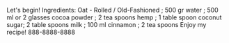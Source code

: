 Let's begin!
Ingredients:
Oat - Rolled / Old-Fashioned ; 500 gr
water ; 500 ml or 2 glasses
cocoa powder ; 2 tea spoons
hemp ; 1 table spoon
coconut sugar; 2 table spoons
milk ; 100 ml
cinnamon ; 2 tea spoons
Enjoy my recipe!
888-8888-8888